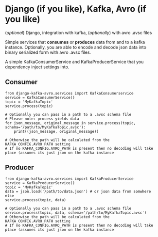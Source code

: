 Django (if you like), Kafka, Avro (if you like)
==================

(*optional*) Django, integration with kafka, (*optionally*) with avro .avsc files

Simple services that __consumes__ or __produces__ data from and to a kafka instance.
Optionally, you are able to encode and decode json data into binary serialized form with avro .avsc files.

A simple KafkaConsumerService and KafkaProducerService that you dependency inject settings into.

Consumer
--------

```
from django-kafka-avro.services import KafkaConsumerservice
service = KafkaConsumerService()
topic = 'MyKafkaTopic'
service.process(topic)

# Optionally you can pass in a path to a .avsc schema file
# Please note: process yields data
for json_message, original_message in service.process(topic, schema='/path/to/MyKafkaTopic.avsc'):
    print((json_message, original_message))

# Otherwise the path will be calculated from the KAFKA_CONFIG.AVRO_PATH setting
# If no KAFKA_CONFIG.AVRO_PATH is present then no decoding will take place (assumes its just json on the kafka instance
```


Producer
--------

```
from django-kafka-avro.services import KafkaProducerService
service = KafkaProducerService()
topic = 'MyKafkaTopic'
data = json.load('/path/to/data.json') # or json data from somwhere else
service.process(topic, data)

# Optionally you can pass in a path to a .avsc schema file
service.process(topic, data, schema='/path/to/MyKafkaTopic.avsc')
# Otherwise the path will be calculated from the KAFKA_CONFIG.AVRO_PATH setting
# If no KAFKA_CONFIG.AVRO_PATH is present then no decoding will take place (assumes its just json on the kafka instance
```
